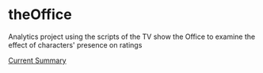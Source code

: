 # theOffice
Analytics project using the scripts of the TV show the Office to examine the effect of characters' presence on ratings 

[Current Summary](http://theoffice.timothykrock.com)
